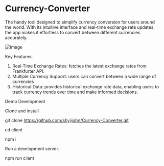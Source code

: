 ﻿# Currency-Converter
The handy tool designed to simplify currency conversion for users around the world. With its intuitive interface and real-time exchange rate updates, the app makes it effortless to convert between different currencies accurately.

![image](https://github.com/shyjijohn/Currency-Converter/assets/106770497/5f45dc62-5941-49eb-8f66-ea176b07890d)

Key Features:
1. Real-Time Exchange Rates:  fetches the latest exchange rates from Frankfurter API.
2. Multiple Currency Support: users can convert between a wide range of currencies
3. Historical Data: provides historical exchange rate data, enabling users to track currency trends over time and make informed decisions.

Demo Development

Clone and install

git clone https://github.com/shyjijohn/Currency-Converter.git

cd client

npm i



Run a development server.

npm run client
